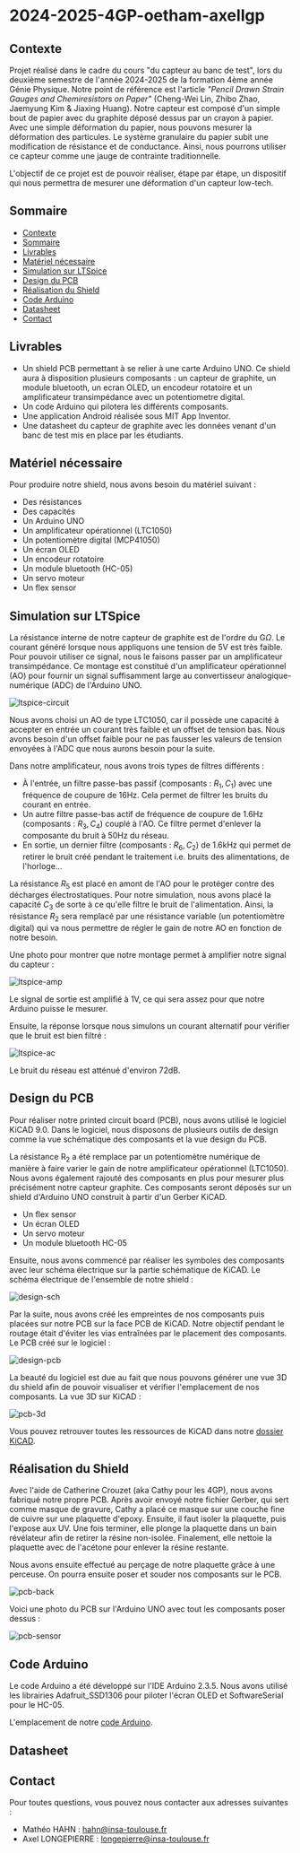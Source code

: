 # 2024-2025-4GP-oetham-axellgp

## Contexte

Projet réalisé dans le cadre du cours "du capteur au banc de test", lors du deuxième semestre de l'année 2024-2025 de la formation 4ème année Génie Physique. Notre point de référence est l'article _"Pencil Drawn Strain Gauges and Chemiresistors on Paper"_ (Cheng-Wei Lin, Zhibo Zhao, Jaemyung Kim & Jiaxing Huang). Notre capteur est composé d'un simple bout de papier avec du graphite déposé dessus par un crayon à papier. Avec une simple déformation du papier, nous pouvons mesurer la déformation des particules. Le système granulaire du papier subit une modification de résistance et de conductance. Ainsi, nous pourrons utiliser ce capteur comme une jauge de contrainte traditionnelle.

L'objectif de ce projet est de pouvoir réaliser, étape par étape, un dispositif qui nous permettra de mesurer une déformation d'un capteur low-tech.

## Sommaire

- [Contexte](#contexte)
- [Sommaire](#sommaire)
- [Livrables](#livrables)
- [Matériel nécessaire](#matériel-nécessaire)
- [Simulation sur LTSpice](#simulation-sur-ltspice)
- [Design du PCB](#design-du-pcb)
- [Réalisation du Shield](#réalisation-du-shield)
- [Code Arduino](#code-arduino)
- [Datasheet](#datasheet)
- [Contact](#contact)

## Livrables

- Un shield PCB permettant à se relier à une carte Arduino UNO. Ce shield aura à disposition plusieurs composants : un capteur de graphite, un module bluetooth, un ecran OLED, un encodeur rotatoire et un amplificateur transimpédance avec un potentiometre digital.
- Un code Arduino qui pilotera les différents composants.
- Une application Android réalisée sous MIT App Inventor.
- Une datasheet du capteur de graphite avec les données venant d'un banc de test mis en place par les étudiants.

## Matériel nécessaire

Pour produire notre shield, nous avons besoin du matériel suivant :

- Des résistances
- Des capacités
- Un Arduino UNO
- Un amplificateur opérationnel (LTC1050)
- Un potentiomètre digital (MCP41050)
- Un écran OLED
- Un encodeur rotatoire
- Un module bluetooth (HC-05)
- Un servo moteur
- Un flex sensor

## Simulation sur LTSpice

La résistance interne de notre capteur de graphite est de l'ordre du $\text{G}\Omega$. Le courant généré lorsque nous appliquons une tension de 5V est très faible. Pour pouvoir utiliser ce signal, nous le faisons passer par un amplificateur transimpédance. Ce montage est constitué d'un amplificateur opérationnel (AO) pour fournir un signal suffisamment large au convertisseur analogique-numérique (ADC) de l'Arduino UNO.

![ltspice-circuit](/Datasheet/Cover/TransimpedanceAmp.png)

Nous avons choisi un AO de type LTC1050, car il possède une capacité à accepter en entrée un courant très faible et un offset de tension bas. Nous avons besoin d'un offset faible pour ne pas fausser les valeurs de tension envoyées à l'ADC que nous aurons besoin pour la suite.

Dans notre amplificateur, nous avons trois types de filtres différents :

- À l'entrée, un filtre passe-bas passif (composants : $R_1, C_1$) avec une fréquence de coupure de 16Hz. Cela permet de filtrer les bruits du courant en entrée.
- Un autre filtre passe-bas actif de fréquence de coupure de 1.6Hz (composants : $R_3, C_4$) couplé à l'AO. Ce filtre permet d'enlever la composante du bruit à 50Hz du réseau.
- En sortie, un dernier filtre (composants : $R_6, C_2$) de 1.6kHz qui permet de retirer le bruit créé pendant le traitement i.e. bruits des alimentations, de l'horloge...

La résistance $R_5$ est placé en amont de l'AO pour le protéger contre des décharges électrostatiques. Pour notre simulation, nous avons placé la capacité $C_3$ de sorte à ce qu'elle filtre le bruit de l'alimentation. Ainsi, la résistance $R_2$ sera remplacé par une résistance variable (un potentiomètre digital) qui va nous permettre de régler le gain de notre AO en fonction de notre besoin.

Une photo pour montrer que notre montage permet à amplifier notre signal du capteur :

![ltspice-amp](/Photos/LTSpice-1V.png)

<!--
Add own picture
-->

Le signal de sortie est amplifié à 1V, ce qui sera assez pour que notre Arduino puisse le mesurer.

Ensuite, la réponse lorsque nous simulons un courant alternatif pour vérifier que le bruit est bien filtré :

![ltspice-ac](/Photos/LTSpice-AC.png)

<!--
Add own picture
-->

Le bruit du réseau est atténué d'environ 72dB.

## Design du PCB

Pour réaliser notre printed circuit board (PCB), nous avons utilisé le logiciel KiCAD 9.0. Dans le logiciel, nous disposons de plusieurs outils de design comme la vue schématique des composants et la vue design du PCB.

La résistance $\text{R}_2$ a été remplace par un potentiomètre numérique de manière à faire varier le gain de notre amplificateur opérationnel (LTC1050). Nous avons également rajouté des composants en plus pour mesurer plus précisément notre capteur graphite. Ces composants seront déposés sur un shield d'Arduino UNO construit à partir d'un Gerber KiCAD.

- Un flex sensor
- Un écran OLED
- Un servo moteur
- Un module bluetooth HC-05

Ensuite, nous avons commencé par réaliser les symboles des composants avec leur schéma électrique sur la partie schématique de KiCAD. Le schéma électrique de l'ensemble de notre shield :

![design-sch](/Photos/SCH.png)

Par la suite, nous avons créé les empreintes de nos composants puis placées sur notre PCB sur la face PCB de KiCAD. Notre objectif pendant le routage était d'éviter les vias entraînées par le placement des composants. Le PCB créé sur le logiciel :

![design-pcb](/Photos/PCB.png)

La beauté du logiciel est due au fait que nous pouvons générer une vue 3D du shield afin de pouvoir visualiser et vérifier l'emplacement de nos composants. La vue 3D sur KiCAD :

![pcb-3d](/Photos/PCB-3D.png)

Vous pouvez retrouver toutes les ressources de KiCAD dans notre [dossier KiCAD](/KiCAD/projet-capteur/).

## Réalisation du Shield

Avec l'aide de Catherine Crouzet (aka Cathy pour les 4GP), nous avons fabriqué notre propre PCB. Après avoir envoyé notre fichier Gerber, qui sert comme masque de gravure, Cathy a placé ce masque sur une couche fine de cuivre sur une plaquette d'epoxy. Ensuite, il faut isoler la plaquette, puis l'expose aux UV. Une fois terminer, elle plonge la plaquette dans un bain révélateur afin de retirer la résine non-isolée. Finalement, elle nettoie la plaquette avec de l'acétone pour enlever la résine restante.

Nous avons ensuite effectué au perçage de notre plaquette grâce à une perceuse. On pourra ensuite poser et souder nos composants sur le PCB.

![pcb-back](/Photos/PCB-Face-Arriere.jpg)

Voici une photo du PCB sur l'Arduino UNO avec tout les composants poser dessus :

![pcb-sensor](/Datasheet/Cover/PCB-Sensor.jpg)

## Code Arduino

Le code Arduino a été développé sur l'IDE Arduino 2.3.5. Nous avons utilisé les librairies Adafruit_SSD1306 pour piloter l'écran OLED et SoftwareSerial pour le HC-05.

L'emplacement de notre [code Arduino](/Arduino/Test-Sensor/).

## Datasheet

## Contact

Pour toutes questions, vous pouvez nous contacter aux adresses suivantes :

- Mathéo HAHN : <hahn@insa-toulouse.fr>
- Axel LONGEPIERRE : <longepierre@insa-toulouse.fr>
